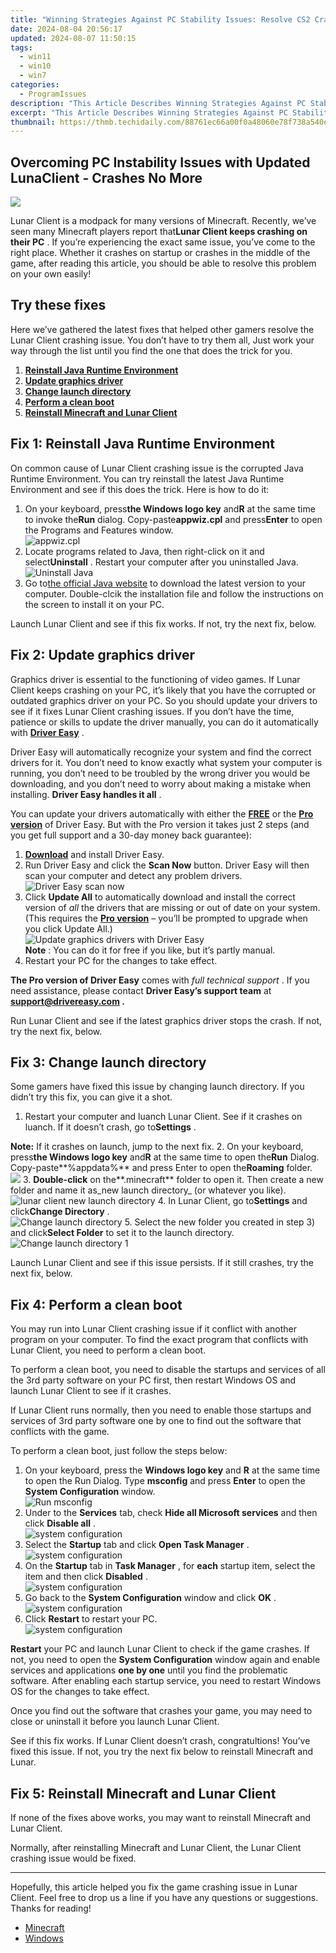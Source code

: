 ```yaml
---
title: "Winning Strategies Against PC Stability Issues: Resolve CS2 Crashes Now!"
date: 2024-08-04 20:56:17
updated: 2024-08-07 11:50:15
tags:
  - win11
  - win10
  - win7
categories:
  - ProgramIssues
description: "This Article Describes Winning Strategies Against PC Stability Issues: Resolve CS2 Crashes Now!"
excerpt: "This Article Describes Winning Strategies Against PC Stability Issues: Resolve CS2 Crashes Now!"
thumbnail: https://thmb.techidaily.com/88761ec66a00f0a48060e78f738a540e311f0a473b14b1614804e43117d93320.jpg
---
```


## Overcoming PC Instability Issues with Updated LunaClient - Crashes No More

![](https://images.drivereasy.com/wp-content/uploads/2021/05/SOLVED-Lunar-Client-keeps-crashing-on-PC-1200x336.jpg)

 Lunar Client is a modpack for many versions of Minecraft. Recently, we’ve seen many Minecraft players report that**Lunar Client keeps crashing on their PC** . If you’re experiencing the exact same issue, you’ve come to the right place. Whether it crashes on startup or crashes in the middle of the game, after reading this article, you should be able to resolve this problem on your own easily!

## Try these fixes

 Here we’ve gathered the latest fixes that helped other gamers resolve the Lunar Client crashing issue. You don’t have to try them all, Just work your way through the list until you find the one that does the trick for you.

1. **[Reinstall Java Runtime Environment](https://tools.techidaily.com/drivereasy/download/)**
2. **[Update graphics driver](https://tools.techidaily.com/drivereasy/download/)**
3. **[Change launch directory](https://tools.techidaily.com/drivereasy/download/)**
4. **[Perform a clean boot](https://tools.techidaily.com/drivereasy/download/)**
5. **[Reinstall Minecraft and Lunar Client](https://tools.techidaily.com/drivereasy/download/)**

## Fix 1: Reinstall Java Runtime Environment

 On common cause of Lunar Client crashing issue is the corrupted Java Runtime Environment. You can try reinstall the latest Java Runtime Environment and see if this does the trick. Here is how to do it:

1. On your keyboard, press**the Windows logo key** and**R** at the same time to invoke the**Run** dialog. Copy-paste**appwiz.cpl** and press**Enter** to open the Programs and Features window.  
![appwiz.cpl](https://images.drivereasy.com/wp-content/uploads/2021/04/appwiz.cpl_.jpg)
2. Locate programs related to Java, then right-click on it and select**Uninstall** . Restart your computer after you uninstalled Java.  
![Uninstall Java](https://images.drivereasy.com/wp-content/uploads/2021/05/Uninstall-Java.png)
3. Go to[the official Java website](https://java.com/en/download/) to download the latest version to your computer. Double-clcik the installation file and follow the instructions on the screen to install it on your PC.

 Launch Lunar Client and see if this fix works. If not, try the next fix, below.

## Fix 2: Update graphics driver

 Graphics driver is essential to the functioning of video games. If Lunar Client keeps crashing on your PC, it’s likely that you have the corrupted or outdated graphics driver on your PC. So you should update your drivers to see if it fixes Lunar Client crashing issues. If you don’t have the time, patience or skills to update the driver manually, you can do it automatically with **[Driver Easy](https://tools.techidaily.com/drivereasy/download/)**  .

 Driver Easy will automatically recognize your system and find the correct drivers for it. You don’t need to know exactly what system your computer is running, you don’t need to be troubled by the wrong driver you would be downloading, and you don’t need to worry about making a mistake when installing. **Driver Easy handles it all** .

 You can update your drivers automatically with either the [**FREE**](https://tools.techidaily.com/drivereasy/download/) or the [**Pro version**](https://tools.techidaily.com/drivereasy/download/) of Driver Easy. But with the Pro version it takes just 2 steps (and you get full support and a 30-day money back guarantee):

1. **[Download](https://tools.techidaily.com/drivereasy/download/)**  and install Driver Easy.
2. Run Driver Easy and click the **Scan Now** button. Driver Easy will then scan your computer and detect any problem drivers.  
![Driver Easy scan now](https://images.drivereasy.com/wp-content/uploads/2020/11/Driver-Easy-scan-now.jpg)
3. Click **Update All** to automatically download and install the correct version of _all_ the drivers that are missing or out of date on your system. (This requires the **[Pro version](https://tools.techidaily.com/drivereasy/download/)**  – you’ll be prompted to upgrade when you click Update All.)  
![Update graphics drivers with Driver Easy](https://images.drivereasy.com/wp-content/uploads/2020/09/de-update-all-rtx-3080.jpg)  
**Note** : You can do it for free if you like, but it’s partly manual.
4. Restart your PC for the changes to take effect.

**The Pro version of Driver Easy** comes with _full technical support_ . If you need assistance, please contact **Driver Easy’s support team** at **[support@drivereasy.com](https://tools.techidaily.com/drivereasy/download/) .**

 Run Lunar Client and see if the latest graphics driver stops the crash. If not, try the next fix, below.

## Fix 3: Change launch directory

 Some gamers have fixed this issue by changing launch directory. If you didn’t try this fix, you can give it a shot.

1. Restart your computer and luanch Lunar Client. See if it crashes on luanch. If it doesn’t crash, go to**Settings** .  

**Note:** If it crashes on launch, jump to the next fix.
2. On your keyboard, press**the Windows logo key** and**R** at the same time to open the**Run** Dialog. Copy-paste**%appdata%** and press Enter to open the**Roaming** folder.  
![](https://images.drivereasy.com/wp-content/uploads/2021/05/Run-appdata.png)
3. **Double-click** on the**.minecraft** folder to open it. Then create a new folder and name it as_new launch directory_ (or whatever you like).  
![lunar client new launch directory](https://images.drivereasy.com/wp-content/uploads/2021/05/lunar-client-new-launch-directory.jpg)
4. In Lunar Client, go to**Settings** and click**Change Directory** .  
![Change launch directory](https://images.drivereasy.com/wp-content/uploads/2021/05/Change-launch-directory.jpg)
5. Select the new folder you created in step 3) and click**Select Folder** to set it to the launch directory.  
![Change launch directory 1](https://images.drivereasy.com/wp-content/uploads/2021/05/Change-launch-directory-1.jpg)

 Launch Lunar Client and see if this issue persists. If it still crashes, try the next fix, below.

## Fix 4: Perform a clean boot

 You may run into Lunar Client crashing issue if it conflict with another program on your computer. To find the exact program that conflicts with Lunar Client, you need to perform a clean boot.

 To perform a clean boot, you need to disable the startups and services of all the 3rd party software on your PC first, then restart Windows OS and launch Lunar Client to see if it crashes.

 If Lunar Client runs normally, then you need to enable those startups and services of 3rd party software one by one to find out the software that conflicts with the game.

To perform a clean boot, just follow the steps below:

1. On your keyboard, press the **Windows logo key** and **R** at the same time to open the Run Dialog. Type **msconfig** and press **Enter** to open the **System Configuration** window.  
![Run msconfig](https://images.drivereasy.com/wp-content/uploads/2019/08/msconfig.png)
2. Under to the **Services** tab, check **Hide all Microsoft services** and then click **Disable all** .  
![system configuration](https://images.drivereasy.com/wp-content/uploads/2019/08/system-configuration.png)
3. Select the **Startup** tab and click **Open Task Manager** .  
![system configuration](https://images.drivereasy.com/wp-content/uploads/2019/08/system-configuration2.png)
4. On the **Startup** tab in **Task Manager** , for **each** startup item, select the item and then click **Disabled** .  
![system configuration](https://images.drivereasy.com/wp-content/uploads/2019/08/system-configuration3.png)
5. Go back to the **System Configuration** window and click **OK** .  
![system configuration](https://images.drivereasy.com/wp-content/uploads/2019/08/system-configuration4.png)
6. Click **Restart** to restart your PC.  
![system configuration](https://images.drivereasy.com/wp-content/uploads/2019/08/system-configuration5.png)

**Restart** your PC and launch Lunar Client to check if the game crashes. If not, you need to open the **System Configuration** window again and enable services and applications **one by one** until you find the problematic software. After enabling each startup service, you need to restart Windows OS for the changes to take effect.

 Once you find out the software that crashes your game, you may need to close or uninstall it before you launch Lunar Client.

 See if this fix works. If Lunar Client doesn’t crash, congratultions! You’ve fixed this issue. If not, you try the next fix below to reinstall Minecraft and Lunar.

## Fix 5: Reinstall Minecraft and Lunar Client

 If none of the fixes above works, you may want to reinstall Minecraft and Lunar Client.

 Normally, after reinstalling Minecraft and Lunar Client, the Lunar Client crashing issue would be fixed.

---

 Hopefully, this article helped you fix the game crashing issue in Lunar Client. Feel free to drop us a line if you have any questions or suggestions. Thanks for reading!

* [Minecraft](https://tools.techidaily.com/drivereasy/download/)
* [Windows](https://tools.techidaily.com/drivereasy/download/)

<ins class="adsbygoogle"
     style="display:block"
     data-ad-format="autorelaxed"
     data-ad-client="ca-pub-7571918770474297"
     data-ad-slot="1223367746"></ins>



<ins class="adsbygoogle"
     style="display:block"
     data-ad-client="ca-pub-7571918770474297"
     data-ad-slot="8358498916"
     data-ad-format="auto"
     data-full-width-responsive="true"></ins>
